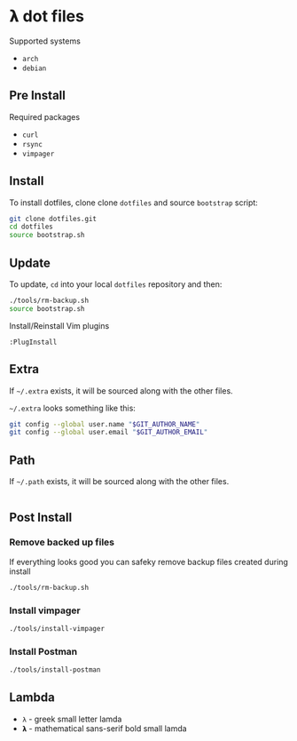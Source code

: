 # 𝝺 dot files

Supported systems

* `arch`
* `debian`

## Pre Install

Required packages

* `curl`
* `rsync`
* `vimpager`

## Install

To install dotfiles, clone clone `dotfiles` and source `bootstrap` script:

```bash
git clone dotfiles.git
cd dotfiles
source bootstrap.sh
```

## Update

To update, `cd` into your local `dotfiles` repository and then:

```bash
./tools/rm-backup.sh
source bootstrap.sh
```

Install/Reinstall Vim plugins

```vim
:PlugInstall
```

## Extra

If `~/.extra` exists, it will be sourced along with the other files.

`~/.extra` looks something like this:

```bash
git config --global user.name "$GIT_AUTHOR_NAME"
git config --global user.email "$GIT_AUTHOR_EMAIL"
```

## Path

If `~/.path` exists, it will be sourced along with the other files.

```bash

```

## Post Install

### Remove backed up files

If everything looks good you can safeky remove backup files created during install

```bash
./tools/rm-backup.sh
```

### Install vimpager

```bash
./tools/install-vimpager
```

### Install Postman

```bash
./tools/install-postman
```

## Lambda

* `λ` - greek small letter lamda
* `𝝺` - mathematical sans-serif bold small lamda
